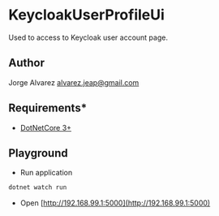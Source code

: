 # **KeycloakUserProfileUi**

Used to access to Keycloak user account page.

## **Author**

Jorge Alvarez <alvarez.jeap@gmail.com>

## **Requirements***

- [DotNetCore 3+](https://dotnet.microsoft.com/download/dotnet-core/3.1)

## **Playground**

- Run application

```sh
dotnet watch run
```

- Open [http://192.168.99.1:5000](http://192.168.99.1:5000)
